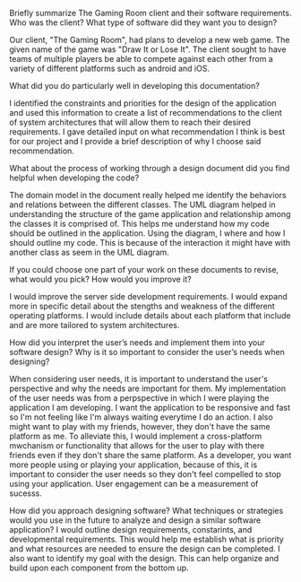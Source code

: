 Briefly summarize The Gaming Room client and their software requirements. Who was the client? What type of software did they want you to design?

Our client, "The Gaming Room", had plans to develop a new web game. The given name of the game was "Draw It or Lose It". The client sought to have teams of multiple players be able to compete against each other 
from a variety of different platforms such as android and iOS. 

What did you do particularly well in developing this documentation?

I identified the constraints and priorities for the design of the application and used this information to create a list of recommendations to the client of system architectures 
that will allow them to reach their desired requirements. I gave detailed input on what recommendation I think is best for our project and I provide a brief description of why I choose said recommendation.

What about the process of working through a design document did you find helpful when developing the code?

The domain model in the document really helped me identify the behaviors and relations between the different classes. The UML diagram helped in understanding the structure of the 
game application and relationship among the classes it is comprised of. This helps me understand how my code should be outlined in the application. Using the diagram, I where and how I should outline my code. This is because of the interaction
it might have with another class as seem in the UML diagram. 

If you could choose one part of your work on these documents to revise, what would you pick? How would you improve it?

I would improve the server side development requirements. I would expand more in specific detail about the stengths and weakness of the different operating platforms. I would include details about each platform 
that include and are more tailored to system architectures. 

How did you interpret the user’s needs and implement them into your software design? Why is it so important to consider the user’s needs when designing?

When considering user needs, it is important to understand the user's perspective and why the needs are important for them. My implementation of the user needs was from a perpspective
in which I were playing the application I am developing. I want the application to be responsive and fast so I'm not feeling like I'm always waiting everytime I do an action. I also
might want to play with my friends, however, they don't have the same platform as me. To alleviate this, I would implement a cross-platform mwchanism or functionality that allows for the user to play with there friends even if they don't share the same platform.
As a developer, you want more people using or playing your application, because of this, it is important to consider the user needs so they don't feel compelled to stop using your application. User engagement can be a measurement of sucesss. 

How did you approach designing software? What techniques or strategies would you use in the future to analyze and design a similar software application?
I would outline design requirements, constarints, and developmental requirements. This would help me establish what is priority and what resources are needed to ensure the design can be completed.
I also want to identify my goal with the design. This can help organize and build upon each component from the bottom up. 

